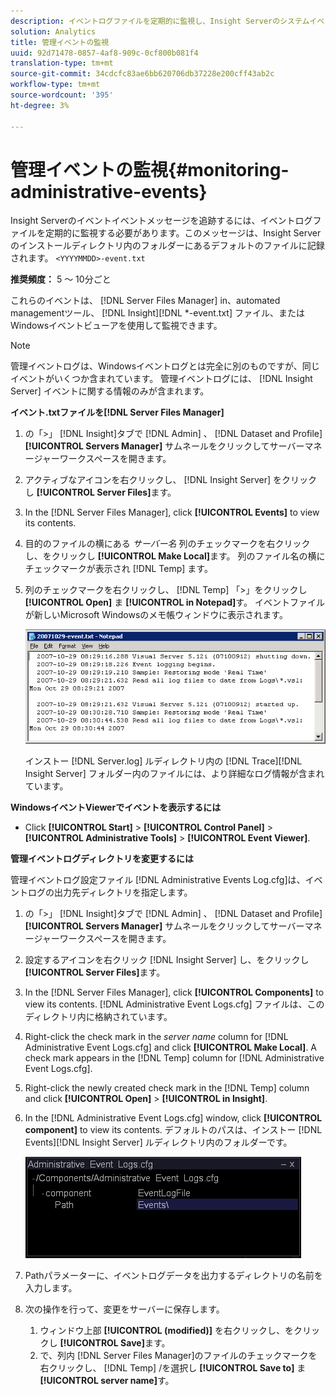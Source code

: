 ```yaml
---
description: イベントログファイルを定期的に監視し、Insight Serverのシステムイベントメッセージを追跡する必要があります。このメッセージは、デフォルトで、Insight Serverのインストールディレクトリ内のイベントフォルダーにある<YYYYMMDD>-イベント.txtファイルに記録されます。
solution: Analytics
title: 管理イベントの監視
uuid: 92d71478-0857-4af8-909c-0cf800b081f4
translation-type: tm+mt
source-git-commit: 34cdcfc83ae6bb620706db37228e200cff43ab2c
workflow-type: tm+mt
source-wordcount: '395'
ht-degree: 3%

---
```



# 管理イベントの監視{#monitoring-administrative-events}

Insight Serverのイベントイベントメッセージを追跡するには、イベントログファイルを定期的に監視する必要があります。このメッセージは、Insight Serverのインストールディレクトリ内のフォルダーにあるデフォルトのファイルに記録されます。 `<YYYYMMDD>-event.txt`

**推奨頻度：** 5 ～ 10分ごと

これらのイベントは、 [!DNL Server Files Manager] in、automated managementツール、 [!DNL Insight][!DNL *-event.txt] ファイル、またはWindowsイベントビューアを使用して監視できます。

>[!NOTE]
>
>管理イベントログは、Windowsイベントログとは完全に別のものですが、同じイベントがいくつか含まれています。 管理イベントログには、 [!DNL Insight Server] イベントに関する情報のみが含まれます。

**イベント.txtファイルを[!DNL Server Files Manager]**

1. の「>」 [!DNL Insight]タブで [!DNL Admin] 、 [!DNL Dataset and Profile]**[!UICONTROL Servers Manager]** サムネールをクリックしてサーバーマネージャーワークスペースを開きます。
1. アクティブなアイコンを右クリックし、 [!DNL Insight Server] をクリックし **[!UICONTROL Server Files]**&#x200B;ます。
1. In the [!DNL Server Files Manager], click **[!UICONTROL Events]** to view its contents.
1. 目的のファイルの横にある *サーバー名* 列のチェックマークを右クリックし、をクリックし **[!UICONTROL Make Local]**&#x200B;ます。 列のファイル名の横にチェックマークが表示され [!DNL Temp] ます。
1. 列のチェックマークを右クリックし、 [!DNL Temp] 「>」をクリックし **[!UICONTROL Open]** ま **[!UICONTROL in Notepad]**&#x200B;す。 イベントファイルが新しいMicrosoft Windowsのメモ帳ウィンドウに表示されます。

   ![ステップ情報](assets/vis_FileManager_eventfile.png)

   インストー [!DNL Server.log] ルディレクトリ内の [!DNL Trace][!DNL Insight Server] フォルダー内のファイルには、より詳細なログ情報が含まれています。

**WindowsイベントViewerでイベントを表示するには**

* Click **[!UICONTROL Start]** > **[!UICONTROL Control Panel]** > **[!UICONTROL Administrative Tools]** > **[!UICONTROL Event Viewer]**.

**管理イベントログディレクトリを変更するには**

管理イベントログ設定ファイル [!DNL Administrative Events Log.cfg]は、イベントログの出力先ディレクトリを指定します。

1. の「>」 [!DNL Insight]タブで [!DNL Admin] 、 [!DNL Dataset and Profile]**[!UICONTROL Servers Manager]** サムネールをクリックしてサーバーマネージャーワークスペースを開きます。

1. 設定するアイコンを右クリック [!DNL Insight Server] し、をクリックし **[!UICONTROL Server Files]**&#x200B;ます。

1. In the [!DNL Server Files Manager], click **[!UICONTROL Components]** to view its contents. [!DNL Administrative Event Logs.cfg] ファイルは、このディレクトリ内に格納されています。

1. Right-click the check mark in the *server name* column for [!DNL Administrative Event Logs.cfg] and click **[!UICONTROL Make Local]**. A check mark appears in the [!DNL Temp] column for [!DNL Administrative Event Logs.cfg].

1. Right-click the newly created check mark in the [!DNL Temp] column and click **[!UICONTROL Open]** > **[!UICONTROL in Insight]**.

1. In the [!DNL Administrative Event Logs.cfg] window, click **[!UICONTROL component]** to view its contents. デフォルトのパスは、インストー [!DNL Events][!DNL Insight Server] ルディレクトリ内のフォルダーです。

   ![](assets/cfg_adminevents_examplevalues.png)

1. Pathパラメーターに、イベントログデータを出力するディレクトリの名前を入力します。
1. 次の操作を行って、変更をサーバーに保存します。

   1. ウィンドウ上部 **[!UICONTROL (modified)]** を右クリックし、をクリックし **[!UICONTROL Save]**&#x200B;ます。
   1. で、列内 [!DNL Server Files Manager]のファイルのチェックマークを右クリックし、 [!DNL Temp] /を選択し **[!UICONTROL Save to]** ま **[!UICONTROL server name]**&#x200B;す。

